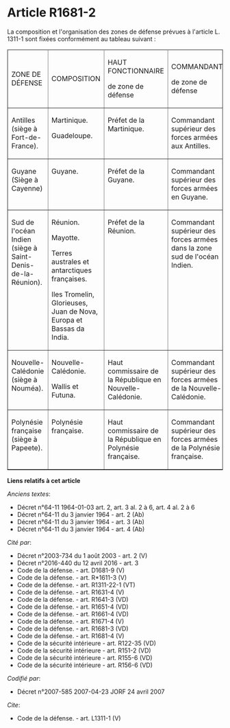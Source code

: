 # Article R1681-2

La composition et l'organisation des zones de défense prévues à l'article L. 1311-1 sont fixées conformément au tableau
suivant : 

<table cellpadding="0" border="1" cellspacing="0">
  <thead>
    <tr>
      <td width="104">

ZONE DE DÉFENSE

</td>
      <td width="104">

COMPOSITION

</td>
      <td width="104">

HAUT FONCTIONNAIRE

de zone de défense

</td>
      <td width="216">

COMMANDANT

de zone de défense

</td>
    </tr>
  </thead>
  <tbody>
    <tr>
      <td valign="top" width="104">

Antilles (siège à Fort-de-France).

</td>
      <td width="104" valign="top">

Martinique.

Guadeloupe.

</td>
      <td valign="top" width="104">

Préfet de la Martinique. 

</td>
      <td width="216" valign="top">

Commandant supérieur des forces armées aux Antilles.

</td>
    </tr>
    <tr>
      <td valign="top" width="104">

Guyane (Siège à Cayenne)

</td>
      <td valign="top" width="104">

Guyane.

</td>
      <td width="104" valign="top">

Préfet de la Guyane.

</td>
      <td width="216" valign="top">

Commandant supérieur des forces armées en Guyane.

</td>
    </tr>
    <tr>
      <td width="104" valign="top">

Sud de l'océan Indien (siège à Saint-Denis-de-la-Réunion).

</td>
      <td width="104" valign="top">

Réunion. 

Mayotte.

Terres australes et antarctiques françaises.

Iles Tromelin, Glorieuses, Juan de Nova, Europa et Bassas da India.

</td>
      <td valign="top" width="104">

Préfet de la Réunion.

</td>
      <td valign="top" width="216">

Commandant supérieur des forces armées dans la zone sud de l'océan Indien.

</td>
    </tr>
    <tr>
      <td width="104" valign="top">

Nouvelle-Calédonie (siège à Nouméa).

</td>
      <td valign="top" width="104">

Nouvelle-Calédonie. 

Wallis et Futuna.

</td>
      <td width="104" valign="top">

Haut commissaire de la République en Nouvelle-Calédonie.

</td>
      <td width="216" valign="top">

Commandant supérieur des forces armées de la Nouvelle-Calédonie.

</td>
    </tr>
    <tr>
      <td width="104" valign="top">

Polynésie française (siège à Papeete).

</td>
      <td valign="top" width="104">

Polynésie française.

</td>
      <td valign="top" width="104">

Haut commissaire de la République en Polynésie française.

</td>
      <td width="216" valign="top">

Commandant supérieur des forces armées de la Polynésie française.

</td>
    </tr>
  </tbody>
</table>

**Liens relatifs à cet article**

_Anciens textes_:

  - Décret n°64-11 1964-01-03 art. 2, art. 3 al. 2 à 6, art. 4 al. 2 à 6
  - Décret n°64-11 du 3 janvier 1964 - art. 2 (Ab)
  - Décret n°64-11 du 3 janvier 1964 - art. 3 (Ab)
  - Décret n°64-11 du 3 janvier 1964 - art. 4 (Ab)

_Cité par_:

  - Décret n°2003-734 du 1 août 2003 - art. 2 (V)
  - Décret n°2016-440 du 12 avril 2016 - art. 3
  - Code de la défense. - art. D1681-9 (V)
  - Code de la défense. - art. R*1611-3 (V)
  - Code de la défense. - art. R1311-22-1 (VT)
  - Code de la défense. - art. R1631-4 (V)
  - Code de la défense. - art. R1641-3 (VD)
  - Code de la défense. - art. R1651-4 (VD)
  - Code de la défense. - art. R1661-4 (VD)
  - Code de la défense. - art. R1671-4 (V)
  - Code de la défense. - art. R1681-3 (VD)
  - Code de la défense. - art. R1681-4 (V)
  - Code de la sécurité intérieure - art. R122-35 (VD)
  - Code de la sécurité intérieure - art. R151-2 (VD)
  - Code de la sécurité intérieure - art. R155-6 (VD)
  - Code de la sécurité intérieure - art. R156-6 (VD)

_Codifié par_:

  - Décret n°2007-585 2007-04-23 JORF 24 avril 2007

_Cite_:

  - Code de la défense. - art. L1311-1 (V)

